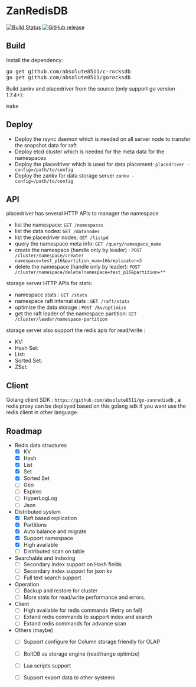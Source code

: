 # ZanRedisDB

[![Build Status](https://travis-ci.org/absolute8511/ZanRedisDB.svg?branch=master)](https://travis-ci.org/absolute8511/ZanRedisDB) [![GitHub release](https://img.shields.io/github/release/absolute8511/ZanRedisDB.svg)](https://github.com/absolute8511/ZanRedisDB/releases/latest)

## Build
Install the dependency:
<pre>
go get github.com/absolute8511/c-rocksdb
go get github.com/absolute8511/gorocksdb
</pre>

Build zankv and placedriver from the source (only support go version 1.7.4+):
<pre>
make
</pre>

## Deploy

 * Deploy the rsync daemon which is needed on all server node to transfer the snapshot data for raft
 * Deploy etcd cluster which is needed for the meta data for the namespaces
 * Deploy the placedriver which is used for data placement: `placedriver -config=/path/to/config`
 * Deploy the zankv for data storage server `zankv -config=/path/to/config`

## API
placedriver has several HTTP APIs to manager the namespace
 * list the namespace: `GET /namespaces`
 * list the data nodes: `GET /datanodes`
 * list the placedriver nodes: `GET /listpd`
 * query the namespace meta info: `GET /query/namespace_name`
 * create the namespace (handle only by leader) : `POST /cluster/namespace/create?namespace=test_p16&partition_num=16&replicator=3`
 * delete the namespace (handle only by leader): `POST /cluster/namespace/delete?namespace=test_p16&partition=**`

storage server HTTP APIs for stats:
 * namespace stats : `GET /stats`
 * namespace raft internal stats : `GET /raft/stats`
 * optimize the data storage : `POST /kv/optimize`
 * get the raft leader of the namespace partition: `GET /cluster/leader/namespace-partition`

storage server also support the redis apis for read/write :
 * KV:
 * Hash Set:
 * List:
 * Sorted Set:
 * ZSet:

## Client
Golang client SDK : `https://github.com/absolute8511/go-zanredisdb` , a redis proxy can be deployed 
based on this golang sdk if you want use the redis client in other language.

## Roadmap
* Redis data structures
  - [x] KV
  - [x] Hash
  - [x] List
  - [x] Set
  - [x] Sorted Set
  - [ ] Geo
  - [ ] Expires
  - [ ] HyperLogLog
  - [ ] Json
* Distributed system
  - [x] Raft based replication
  - [x] Partitions
  - [x] Auto balance and migrate
  - [x] Support namespace
  - [x] High available
  - [ ] Distributed scan on table
* Searchable and Indexing
  - [ ] Secondary index support on Hash fields
  - [ ] Secondary index support for json kv
  - [ ] Full text search support
* Operation
  - [ ] Backup and restore for cluster
  - [ ] More stats for read/write performance and errors.
* Client 
  - [ ] High available for redis commands (Retry on fail)
  - [ ] Extand redis commands to support index and search
  - [ ] Extand redis commands for advance scan
* Others (maybe)
   - [ ] Support configure for Column storage friendly for OLAP
   - [ ] BoltDB as storage engine (read/range optimize)
   - [ ] Lua scripts support
   - [ ] Support export data to other systems



